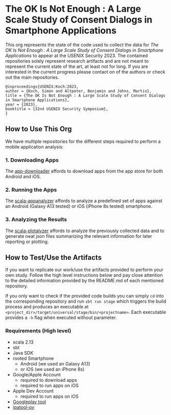 # The OK Is Not Enough : A Large Scale Study of Consent Dialogs in Smartphone Applications

This org represents the state of the code used to collect the data for *The OK Is Not Enough : A Large Scale Study of Consent Dialogs in Smartphone Applications* to appear at the USENIX Security 2023. The contained repositories solely represent research artifacts and are not meant to represent the current state of the art, at least not for long. If you are interested in the current progress please contact on of the authors or check out the main repositories.

```
@inproceedings{USENIX:Koch:2023,
author = {Koch, Simon and Altpeter, Benjamin and Johns, Martin},
title = {The OK Is Not Enough : A Large Scale Study of Consent Dialogs in Smartphone Applications},
year = {2023},
booktitle = {32nd USENIX Security Symposium},
}
```

## How to Use This Org

We have multiple repositories for the different steps required to perform a mobile application analysis:

### 1. Downloading Apps

The [app-downloader](https://github.com/the-ok-is-not-enough/app-downloader) affords to download apps from the app store for both Android and iOS.


### 2. Running the Apps

The [scala-appanalyzer](https://github.com/the-ok-is-not-enough/scala-appanalyzer) affords to analyze a predefined set of apps against an Android (Galaxy A13 tested) or iOS (iPhone 8s tested) smartphone.

### 3. Analyzing the Results

The [scala-plotalyzer](https://github.com/the-ok-is-not-enough/scala-plotalyzer) affords to analyze the previously collected data and to generate neat json files summarizing the relevant information for later reporting or plotting.


## How to Test/Use the Artifacts

If you want to replicate our work/use the artifacts provided to perform your own study. Follow the high level instructions below and pay close attention to the detailed information provided by the README.md of each mentioned repository.

If you only want to check if the provided code builds you can simply `cd` into the corresponding repository and run `sbt run stage` which triggers the build process and produces an executable at `<project_dir>/target/universal/stage/bin/<projectname>`. Each executable provides a `-h` flag when executed without parameter.

### Requirements (High level)

- scala 2.13
- sbt
- Java SDK
- rooted Smartphone
  - Android (we used an Galaxy A13)
  - or iOS (we used an iPhone 8s)
- Google/Apple Account
  - required to download apps 
  - required to run apps on iOS
- Apple Dev Account
  - required to run apps on iOS
- [Googleplay tool]()
- [ipatool-py](https://github.com/the-ok-is-not-enough/ipatool-py)
